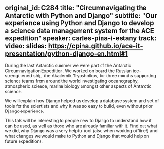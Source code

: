 original_id: C284
title: "Circumnavigating the Antarctic with Python and Django"
subtitle: "Our experience using Python and Django to develop a science data management system for the ACE expedition"
speaker: carles-pina-i-estany
track: 
video:
slides: https://cpina.github.io/ace-it-presentation/python-django-en.html#1
---
During the last Antarctic summer we were part of the Antarctic Circumnavigation Expedition. We worked on board the Russian ice-strengthened ship, the Akademik Tryoshnikov, for three months supporting science teams from around the world investigating oceanography, atmospheric science, marine biology amongst other aspects of Antarctic science.

We will explain how Django helped us develop a database system and set of tools for the scientists and why it was so easy to build, even without prior Django experience.

This talk will be interesting to people new to Django to understand how it can be used, as well as those who are already familiar with it. Find out what we did, why Django was a very helpful tool (also when working offline!) and what changes we would make to Python and Django that would help on future expeditions.